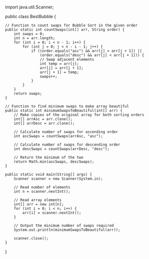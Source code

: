 import java.util.Scanner;

public class BestBubble {
    
    // Function to count swaps for Bubble Sort in the given order
    public static int countSwaps(int[] arr, String order) {
        int swaps = 0;
        int n = arr.length;
        for (int i = 0; i < n - 1; i++) {
            for (int j = 0; j < n - i - 1; j++) {
                if ((order.equals("asc") && arr[j] > arr[j + 1]) || 
                    (order.equals("desc") && arr[j] < arr[j + 1])) {
                    // Swap adjacent elements
                    int temp = arr[j];
                    arr[j] = arr[j + 1];
                    arr[j + 1] = temp;
                    swaps++;
                }
            }
        }
        return swaps;
    }
    
    // Function to find minimum swaps to make array beautiful
    public static int minimumSwapsToBeautiful(int[] arr) {
        // Make copies of the original array for both sorting orders
        int[] arrAsc = arr.clone();
        int[] arrDesc = arr.clone();
        
        // Calculate number of swaps for ascending order
        int ascSwaps = countSwaps(arrAsc, "asc");
        
        // Calculate number of swaps for descending order
        int descSwaps = countSwaps(arrDesc, "desc");
        
        // Return the minimum of the two
        return Math.min(ascSwaps, descSwaps);
    }

    public static void main(String[] args) {
        Scanner scanner = new Scanner(System.in);
        
        // Read number of elements
        int n = scanner.nextInt();
        
        // Read array elements
        int[] arr = new int[n];
        for (int i = 0; i < n; i++) {
            arr[i] = scanner.nextInt();
        }
        
        // Output the minimum number of swaps required
        System.out.println(minimumSwapsToBeautiful(arr));
        
        scanner.close();
    }
}
